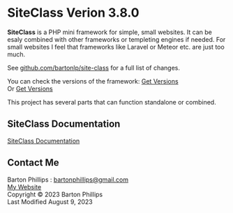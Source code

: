 # SiteClass Verion 3.8.0

**SiteClass** is a PHP mini framework for simple, small websites. It can be esaly combined with other frameworks or templeting engines if needed. 
For small websites I feel that frameworks like Laravel or Meteor etc. are just too much.

See [github.com/bartonlp/site-class](https://github.com/bartonlp/site-class) for a full list of changes.

You can check the versions of the framework: [Get Versions](https://bartonphillips.com/articles/showVersions.php)  
Or [Get Versions](https://bartonlp.com/otherpages/getVersions.php)

This project has several parts that can function standalone or combined.  

## SiteClass Documentation 

[SiteClass Documentation](https://bartonlp.github.io/site-class)

## Contact Me

Barton Phillips : [bartonphillips@gmail.com](mailto://bartonphillips@gmail.com)  
[My Website](http://www.bartonphillips.com)  
Copyright &copy; 2023 Barton Phillips  
Last Modified August 9, 2023

